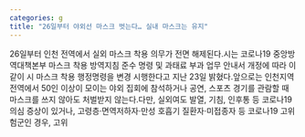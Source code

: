```yaml
---
categories: g
title: "26일부터 야외선 마스크 벗는다… 실내 마스크는 유지"
---
```

26일부터 인천 전역에서 실외 마스크 착용 의무가 전면 해제된다.시는 코로나19 중앙방역대책본부 마스크 착용 방역지침 준수 명령 및 과태료 부과 업무 안내서 개정에 따라 이같이 시 마스크 착용 행정명령을 변경 시행한다고 지난 23일 밝혔다.앞으로는 인천지역 전역에서 50인 이상이 모이는 야외 집회에 참석하거나 공연, 스포츠 경기를 관람할 때 마스크를 쓰지 않아도 처벌받지 않는다.다만, 실외여도 발열, 기침, 인후통 등 코로나19 의심 증상이 있거나, 고령층·면역저하자·만성 호흡기 질환자·미접종자 등 코로나19 고위험군인 경우, 고위